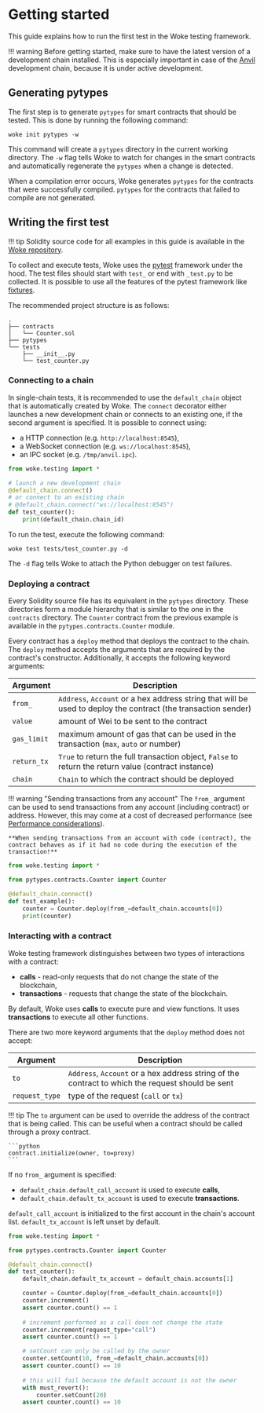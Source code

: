 # Getting started

This guide explains how to run the first test in the Woke testing framework.

!!! warning
    Before getting started, make sure to have the latest version of a development chain installed.
    This is especially important in case of the [Anvil](https://github.com/foundry-rs/foundry/tree/master/anvil) development chain, because it is under active development.

## Generating pytypes

The first step is to generate `pytypes` for smart contracts that should be tested. This is done by running the following command:

```shell
woke init pytypes -w
```

This command will create a `pytypes` directory in the current working directory. The `-w` flag tells Woke to watch for changes in the smart contracts and automatically regenerate the `pytypes` when a change is detected.

<div id="generating-pytypes-asciinema" style="z-index: 1; position: relative;"></div>
<script>
  window.onload = function(){
    AsciinemaPlayer.create('../generating-pytypes.cast', document.getElementById('generating-pytypes-asciinema'), { preload: true, autoPlay: true, rows: 15 });
}
</script>

When a compilation error occurs, Woke generates `pytypes` for the contracts that were successfully compiled. `pytypes` for the contracts that failed to compile are not generated.

## Writing the first test

!!! tip
    Solidity source code for all examples in this guide is available in the [Woke repository](https://github.com/Ackee-Blockchain/woke/tree/main/examples/testing).

To collect and execute tests, Woke uses the [pytest](https://docs.pytest.org/en/stable/) framework under the hood.
The test files should start with `test_` or end with `_test.py` to be collected. It is possible to use all the features of the pytest framework like [fixtures](https://docs.pytest.org/en/stable/explanation/fixtures.html).

The recommended project structure is as follows:

```text
.
├── contracts
│   └── Counter.sol
├── pytypes
└── tests
    ├── __init__.py
    └── test_counter.py
```

### Connecting to a chain

In single-chain tests, it is recommended to use the `default_chain` object that is automatically created by Woke.
The `connect` decorator either launches a new development chain or connects to an existing one, if the second argument is specified.
It is possible to connect using:

- a HTTP connection (e.g. `http://localhost:8545`),
- a WebSocket connection (e.g. `ws://localhost:8545`),
- an IPC socket (e.g. `/tmp/anvil.ipc`).

```python
from woke.testing import *

# launch a new development chain
@default_chain.connect()
# or connect to an existing chain
# @default_chain.connect("ws://localhost:8545")
def test_counter():
    print(default_chain.chain_id)
```

To run the test, execute the following command:

```shell
woke test tests/test_counter.py -d
```

The `-d` flag tells Woke to attach the Python debugger on test failures.

### Deploying a contract

Every Solidity source file has its equivalent in the `pytypes` directory. These directories form a module hierarchy that is similar to the one in the `contracts` directory.
The `Counter` contract from the previous example is available in the `pytypes.contracts.Counter` module.

Every contract has a `deploy` method that deploys the contract to the chain.
The `deploy` method accepts the arguments that are required by the contract's constructor.
Additionally, it accepts the following keyword arguments:

| Argument    | Description                                                                                                    |
|-------------|----------------------------------------------------------------------------------------------------------------|
| `from_`     | `Address`, `Account` or a hex address string that will be used to deploy the contract (the transaction sender) |
| `value`     | amount of Wei to be sent to the contract                                                                       |
| `gas_limit` | maximum amount of gas that can be used in the transaction (`max`, `auto` or number)                            |
| `return_tx` | `True` to return the full transaction object, `False` to return the return value (contract instance)           |
| `chain`     | `Chain` to which the contract should be deployed                                                               |

!!! warning "Sending transactions from any account"
    The `from_` argument can be used to send transactions from any account (including contract) or address.
    However, this may come at a cost of decreased performance (see [Performance considerations](performance-considerations.md)).

    **When sending transactions from an account with code (contract), the contract behaves as if it had no code during the execution of the transaction!**

```python
from woke.testing import *

from pytypes.contracts.Counter import Counter

@default_chain.connect()
def test_example():
    counter = Counter.deploy(from_=default_chain.accounts[0])
    print(counter)
```

### Interacting with a contract

Woke testing framework distinguishes between two types of interactions with a contract:

- **calls** - read-only requests that do not change the state of the blockchain,
- **transactions** - requests that change the state of the blockchain.

By default, Woke uses **calls** to execute pure and view functions. It uses **transactions** to execute all other functions.

There are two more keyword arguments that the `deploy` method does not accept:

| Argument       | Description                                                                                      |
|----------------|--------------------------------------------------------------------------------------------------|
| `to`           | `Address`, `Account` or a hex address string of the contract to which the request should be sent |
| `request_type` | type of the request (`call` or `tx`)                                                         |

!!! tip
    The `to` argument can be used to override the address of the contract that is being called.
    This can be useful when a contract should be called through a proxy contract.

    ```python
    contract.initialize(owner, to=proxy)
    ```




If no `from_` argument is specified:

- `default_chain.default_call_account` is used to execute **calls**,
- `default_chain.default_tx_account` is used to execute **transactions**.

`default_call_account` is initialized to the first account in the chain's account list.
`default_tx_account` is left unset by default.

```python
from woke.testing import *

from pytypes.contracts.Counter import Counter

@default_chain.connect()
def test_counter():
    default_chain.default_tx_account = default_chain.accounts[1]

    counter = Counter.deploy(from_=default_chain.accounts[0])
    counter.increment()
    assert counter.count() == 1
    
    # increment performed as a call does not change the state
    counter.increment(request_type="call")
    assert counter.count() == 1

    # setCount can only be called by the owner
    counter.setCount(10, from_=default_chain.accounts[0])
    assert counter.count() == 10
    
    # this will fail because the default account is not the owner
    with must_revert():
        counter.setCount(20)
    assert counter.count() == 10
```
